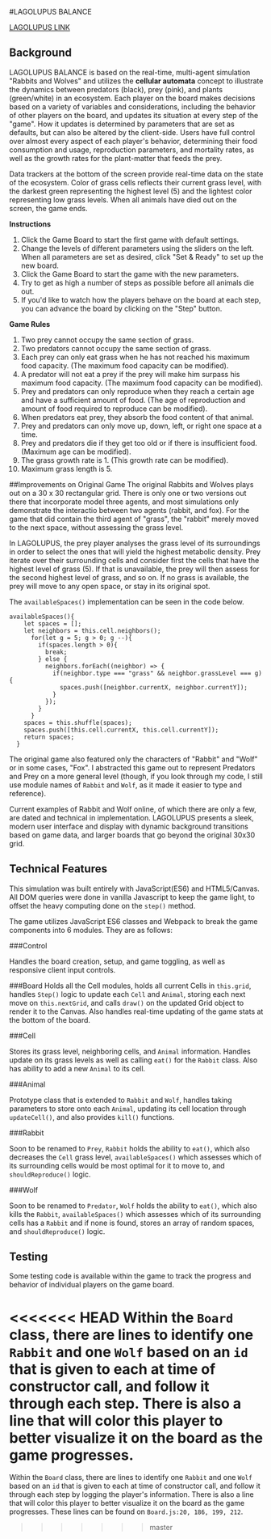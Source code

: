 #LAGOLUPUS BALANCE

[LAGOLUPUS LINK](https://thesoorae.github.io/resources_game/)


## Background

LAGOLUPUS BALANCE is based on the real-time, multi-agent simulation "Rabbits and Wolves" and utilizes the **cellular automata** concept to illustrate the dynamics between predators (black), prey (pink), and plants (green/white) in an ecosystem. Each player on the board makes decisions based on a variety of variables and considerations, including the behavior of other players on the board, and updates its situation at every step of the "game". How it updates is determined by parameters that are set as defaults, but can also be altered by the client-side. Users have full control over almost every aspect of each player's behavior, determining their food consumption and usage, reproduction parameters, and mortality rates, as well as the growth rates for the plant-matter that feeds the prey.

Data trackers at the bottom of the screen provide real-time data on the state of the ecosystem. Color of grass cells reflects their current grass level, with the darkest green representing the highest level (5) and the lightest color representing low grass levels. When all animals have died out on the screen, the game ends.  

**Instructions**
1. Click the Game Board to start the first game with default settings.
2. Change the levels of different parameters using the sliders on the left. When all parameters are set as desired, click "Set & Ready" to set up the new board.
3. Click the Game Board to start the game with the new parameters.
4. Try to get as high a number of steps as possible before all animals die out.
5. If you'd like to watch how the players behave on the board at each step, you can advance the board by clicking on the "Step" button.


**Game Rules**
1. Two prey cannot occupy the same section of grass.
2. Two predators cannot occupy the same section of grass.
3. Each prey can only eat grass when he has not reached his maximum food capacity. (The maximum food capacity can be modified).
4. A predator will not eat a prey if the prey will make him surpass his maximum food capacity. (The maximum food capacity can be modified).
5. Prey and predators can only reproduce when they reach a certain age and have a sufficient amount of food. (The age of reproduction and amount of food required to reproduce can be modified).
6. When predators eat prey, they absorb the food content of that animal.
7. Prey and predators can only move up, down, left, or right one space at a time.
8. Prey and predators die if they get too old or if there is insufficient food. (Maximum age can be modified).
9. The grass growth rate is 1. (This growth rate can be modified).
10. Maximum grass length is 5.


##Improvements on Original Game
The original Rabbits and Wolves plays out on a 30 x 30 rectangular grid.  There is only one or two versions out there that incorporate model three agents, and most simulations only demonstrate the interactio between two agents (rabbit, and fox). For the game that did contain the third agent of "grass", the "rabbit" merely moved to the next space, without assessing the grass level.

In LAGOLUPUS, the prey player analyses the grass level of its surroundings in order to select the ones that will yield the highest metabolic density. Prey iterate over their surrounding cells and consider first the cells that have the highest level of grass (5). If that is unavailable, the prey will then assess for the second highest level of grass, and so on. If no grass is available, the prey will move to any open space, or stay in its original spot.

The ```availableSpaces()``` implementation can be seen in the code below.

```
availableSpaces(){
    let spaces = [];
    let neighbors = this.cell.neighbors();
      for(let g = 5; g > 0; g --){
        if(spaces.length > 0){
          break;
        } else {
          neighbors.forEach((neighbor) => {
            if(neighbor.type === "grass" && neighbor.grassLevel === g){
              spaces.push([neighbor.currentX, neighbor.currentY]);
            }
          });
        }
      }
    spaces = this.shuffle(spaces);
    spaces.push([this.cell.currentX, this.cell.currentY]);
    return spaces;
  }
  ```


The original game also featured only the characters of "Rabbit" and "Wolf" or in some cases, "Fox". I abstracted this game out to represent Predators and Prey on a more general level (though, if you look through my code, I still use module names of ```Rabbit``` and ```Wolf```, as it made it easier to type and reference).

Current examples of Rabbit and Wolf online, of which there are only a few, are dated and technical in implementation. LAGOLUPUS presents a sleek, modern user interface and display with dynamic background transitions based on game data, and larger boards that go beyond the original 30x30 grid.


## Technical Features

This simulation was built entirely with JavaScript(ES6) and HTML5/Canvas. All DOM queries were done in vanilla Javascript to keep the game light, to offset the heavy computing done on the ```step()``` method.

The game utilizes JavaScript ES6 classes and Webpack to break the game components into 6 modules. They are as follows:

###Control

Handles the board creation, setup, and game toggling, as well as responsive client input controls.

###Board
Holds all the Cell modules, holds all current Cells in ```this.grid```, handles ```Step()``` logic to update each ```Cell``` and ```Animal```, storing each next move on ```this.nextGrid```, and calls ```draw()``` on the updated Grid object to render it to the Canvas. Also handles real-time updating of the game stats at the bottom of the board.

###Cell

Stores its grass level, neighboring cells, and ```Animal``` information. Handles update on its grass levels as well as calling ```eat()``` for the ```Rabbit``` class. Also has ability to add a new ```Animal``` to its cell.

###Animal

Prototype class that is extended to ```Rabbit``` and ```Wolf```, handles taking parameters to store onto each ```Animal```, updating its cell location through ```updateCell()```, and also provides ```kill()``` functions.

###Rabbit

Soon to be renamed to ```Prey```, ```Rabbit``` holds the ability to ```eat()```, which also decreases the ```Cell``` grass level, ```availableSpaces()``` which assesses which of its surrounding cells would be most optimal for it to move to, and ```shouldReproduce()``` logic.

###Wolf

Soon to be renamed to ```Predator```, ```Wolf``` holds the ability to ```eat()```, which also kills the ```Rabbit```, ```availableSpaces()``` which assesses which of its surrounding cells has a ```Rabbit``` and if none is found, stores an array of random spaces, and ```shouldReproduce()``` logic.


## Testing

Some testing code is available within the game to track the progress and behavior of individual players on the game board.

<<<<<<< HEAD
Within the ```Board``` class, there are lines to identify one ```Rabbit``` and one ```Wolf``` based on an ```id``` that is given to each at time of constructor call, and follow it through each step. There is also a line that will color this player to better visualize it on the board as the game progresses.
=======
Within the ```Board``` class, there are lines to identify one ```Rabbit``` and one ```Wolf``` based on an ```id``` that is given to each at time of constructor call, and follow it through each step by logging the player's information. There is also a line that will color this player to better visualize it on the board as the game progresses. These lines can be found on ```Board.js:20, 186, 199, 212```.
>>>>>>> master
